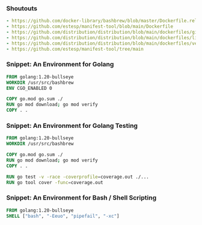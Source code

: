 ### Shoutouts
```yaml
- https://github.com/docker-library/bashbrew/blob/master/Dockerfile.release
- https://github.com/estesp/manifest-tool/blob/main/Dockerfile
- https://github.com/distribution/distribution/blob/main/dockerfiles/git.Dockerfile
- https://github.com/distribution/distribution/blob/main/dockerfiles/lint.Dockerfile
- https://github.com/distribution/distribution/blob/main/dockerfiles/vendor.Dockerfile
- https://github.com/estesp/manifest-tool/tree/main
```

### Snippet: An Environment for Golang
```Dockerfile
FROM golang:1.20-bullseye
WORKDIR /usr/src/bashbrew
ENV CGO_ENABLED 0

COPY go.mod go.sum ./
RUN go mod download; go mod verify
COPY . .
```

### Snippet: An Environment for Golang Testing
```Dockerfile
FROM golang:1.20-bullseye
WORKDIR /usr/src/bashbrew

COPY go.mod go.sum ./
RUN go mod download; go mod verify
COPY . .

RUN go test -v -race -coverprofile=coverage.out ./...
RUN go tool cover -func=coverage.out
```

### Snippet: An Environment for Bash / Shell Scripting
```Dockerfile
FROM golang:1.20-bullseye
SHELL ["bash", "-Eeuo", "pipefail", "-xc"]
```


